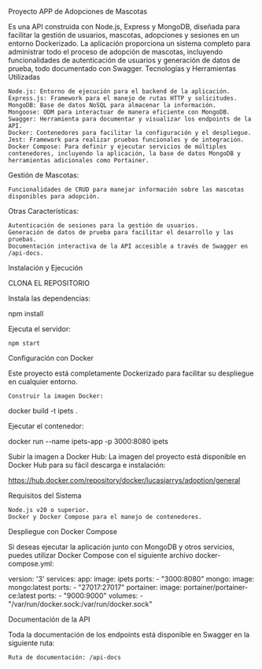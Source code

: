 Proyecto APP de Adopciones de Mascotas 

Es una API construida con Node.js, Express y MongoDB, diseñada para facilitar la gestión de usuarios, mascotas, adopciones y sesiones en un entorno Dockerizado. La aplicación proporciona un sistema completo para administrar todo el proceso de adopción de mascotas, incluyendo funcionalidades de autenticación de usuarios y generación de datos de prueba, todo documentado con Swagger.
Tecnologías y Herramientas Utilizadas

    Node.js: Entorno de ejecución para el backend de la aplicación.
    Express.js: Framework para el manejo de rutas HTTP y solicitudes.
    MongoDB: Base de datos NoSQL para almacenar la información.
    Mongoose: ODM para interactuar de manera eficiente con MongoDB.
    Swagger: Herramienta para documentar y visualizar los endpoints de la API.
    Docker: Contenedores para facilitar la configuración y el despliegue.
    Jest: Framework para realizar pruebas funcionales y de integración.
    Docker Compose: Para definir y ejecutar servicios de múltiples contenedores, incluyendo la aplicación, la base de datos MongoDB y herramientas adicionales como Portainer.

Gestión de Mascotas:

    Funcionalidades de CRUD para manejar información sobre las mascotas disponibles para adopción.

Otras Características:

    Autenticación de sesiones para la gestión de usuarios.
    Generación de datos de prueba para facilitar el desarrollo y las pruebas.
    Documentación interactiva de la API accesible a través de Swagger en /api-docs.

Instalación y Ejecución

  CLONA EL REPOSITORIO

Instala las dependencias:

npm install

Ejecuta el servidor:

    npm start

Configuración con Docker

Este proyecto está completamente Dockerizado para facilitar su despliegue en cualquier entorno.

    Construir la imagen Docker:

docker build -t ipets .

Ejecutar el contenedor:

docker run --name ipets-app -p 3000:8080 ipets

Subir la imagen a Docker Hub:
La imagen del proyecto está disponible en Docker Hub para su fácil descarga e instalación:

   https://hub.docker.com/repository/docker/lucasjarrys/adoption/general

Requisitos del Sistema

    Node.js v20 o superior.
    Docker y Docker Compose para el manejo de contenedores.

Despliegue con Docker Compose

Si deseas ejecutar la aplicación junto con MongoDB y otros servicios, puedes utilizar Docker Compose con el siguiente archivo docker-compose.yml:

version: '3'
services:
  app:
    image: ipets
    ports:
      - "3000:8080"
  mongo:
    image: mongo:latest
    ports:
      - "27017:27017"
  portainer:
    image: portainer/portainer-ce:latest
    ports:
      - "9000:9000"
    volumes:
      - "/var/run/docker.sock:/var/run/docker.sock"

Documentación de la API

Toda la documentación de los endpoints está disponible en Swagger en la siguiente ruta:

    Ruta de documentación: /api-docs
